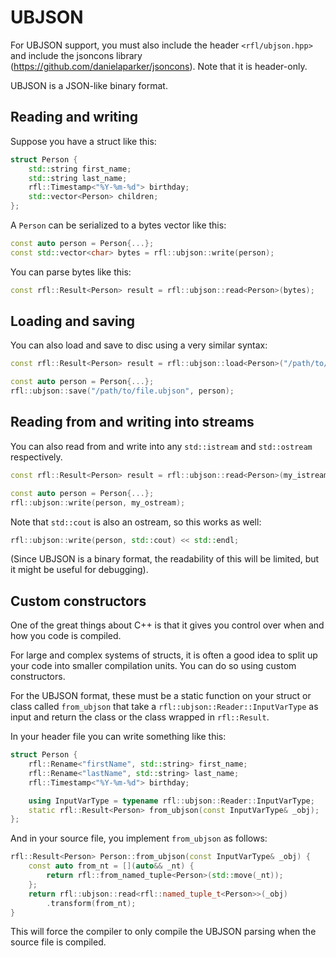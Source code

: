 # UBJSON 

For UBJSON support, you must also include the header `<rfl/ubjson.hpp>` and include the jsoncons library (https://github.com/danielaparker/jsoncons). Note that it is header-only.

UBJSON is a JSON-like binary format.

## Reading and writing

Suppose you have a struct like this:

```cpp
struct Person {
    std::string first_name;
    std::string last_name;
    rfl::Timestamp<"%Y-%m-%d"> birthday;
    std::vector<Person> children;
};
```

A `Person` can be serialized to a bytes vector like this:

```cpp
const auto person = Person{...};
const std::vector<char> bytes = rfl::ubjson::write(person);
```

You can parse bytes like this:

```cpp
const rfl::Result<Person> result = rfl::ubjson::read<Person>(bytes);
```

## Loading and saving

You can also load and save to disc using a very similar syntax:

```cpp
const rfl::Result<Person> result = rfl::ubjson::load<Person>("/path/to/file.ubjson");

const auto person = Person{...};
rfl::ubjson::save("/path/to/file.ubjson", person);
```

## Reading from and writing into streams

You can also read from and write into any `std::istream` and `std::ostream` respectively.

```cpp
const rfl::Result<Person> result = rfl::ubjson::read<Person>(my_istream);

const auto person = Person{...};
rfl::ubjson::write(person, my_ostream);
```

Note that `std::cout` is also an ostream, so this works as well:

```cpp
rfl::ubjson::write(person, std::cout) << std::endl;
```

(Since UBJSON is a binary format, the readability of this will be limited, but it might be useful for debugging).

## Custom constructors

One of the great things about C++ is that it gives you control over
when and how you code is compiled.

For large and complex systems of structs, it is often a good idea to split up
your code into smaller compilation units. You can do so using custom constructors.

For the UBJSON format, these must be a static function on your struct or class called
`from_ubjson` that take a `rfl::ubjson::Reader::InputVarType` as input and return
the class or the class wrapped in `rfl::Result`.

In your header file you can write something like this:

```cpp
struct Person {
    rfl::Rename<"firstName", std::string> first_name;
    rfl::Rename<"lastName", std::string> last_name;
    rfl::Timestamp<"%Y-%m-%d"> birthday;

    using InputVarType = typename rfl::ubjson::Reader::InputVarType;
    static rfl::Result<Person> from_ubjson(const InputVarType& _obj);
};
```

And in your source file, you implement `from_ubjson` as follows:

```cpp
rfl::Result<Person> Person::from_ubjson(const InputVarType& _obj) {
    const auto from_nt = [](auto&& _nt) {
        return rfl::from_named_tuple<Person>(std::move(_nt));
    };
    return rfl::ubjson::read<rfl::named_tuple_t<Person>>(_obj)
        .transform(from_nt);
}
```

This will force the compiler to only compile the UBJSON parsing when the source file is compiled.
